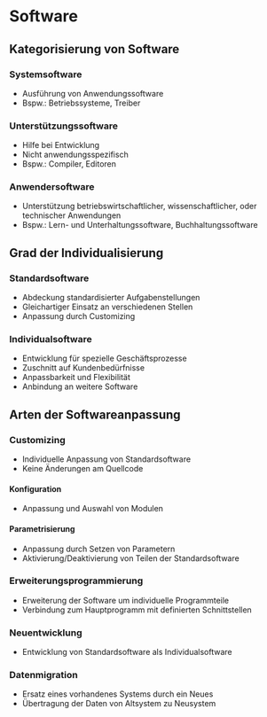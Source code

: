 # Software

## Kategorisierung von Software

### Systemsoftware
- Ausführung von Anwendungssoftware
- Bspw.: Betriebssysteme, Treiber

### Unterstützungssoftware
- Hilfe bei Entwicklung
- Nicht anwendungsspezifisch
- Bspw.: Compiler, Editoren

### Anwendersoftware
- Unterstützung betriebswirtschaftlicher, wissenschaftlicher, oder technischer Anwendungen
- Bspw.: Lern- und Unterhaltungssoftware, Buchhaltungssoftware

## Grad der Individualisierung

### Standardsoftware
- Abdeckung standardisierter Aufgabenstellungen
- Gleichartiger Einsatz an verschiedenen Stellen
- Anpassung durch Customizing

### Individualsoftware
- Entwicklung für spezielle Geschäftsprozesse
- Zuschnitt auf Kundenbedürfnisse
- Anpassbarkeit und Flexibilität
- Anbindung an weitere Software

## Arten der Softwareanpassung

### Customizing
- Individuelle Anpassung von Standardsoftware
- Keine Änderungen am Quellcode
#### Konfiguration
- Anpassung und Auswahl von Modulen
#### Parametrisierung
- Anpassung durch Setzen von Parametern
- Aktivierung/Deaktivierung von Teilen der Standardsoftware

### Erweiterungsprogrammierung
- Erweiterung der Software um individuelle Programmteile
- Verbindung zum Hauptprogramm mit definierten Schnittstellen

### Neuentwicklung
- Entwicklung von Standardsoftware als Individualsoftware

### Datenmigration
- Ersatz eines vorhandenes Systems durch ein Neues
- Übertragung der Daten von Altsystem zu Neusystem


